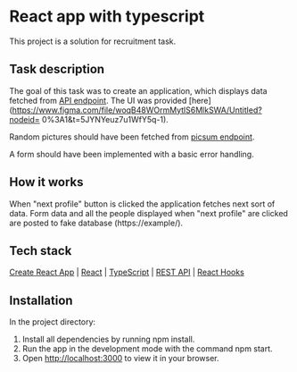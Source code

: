 # React app with typescript

This project is a solution for recruitment task.

## Task description

The goal of this task was to create an application, which displays data fetched from [API endpoint](https://swapi.py4e.com/). The UI was provided [here](https://www.figma.com/file/woqB48WOrmMytlS6MlkSWA/Untitled?nodeid=
0%3A1&t=5JYNYeuz7u1WfY5q-1). 

Random pictures should have been fetched from [picsum endpoint](https://picsum.photos/534/383). 

A form should have been implemented with a basic error handling.

## How it works

When "next profile" button is clicked the application fetches next sort of data.
Form data and all the people displayed when "next profile" are clicked are posted to fake database (https://example/).

## Tech stack

[Create React App](https://github.com/facebook/create-react-app) |
[React](https://reactjs.org/) |
[TypeScript](https://www.typescriptlang.org/docs/handbook/react.html) |
[REST API](https://swapi.dev/) |
[React Hooks](https://reactjs.org/docs/hooks-intro.html)

## Installation

In the project directory:
1. Install all dependencies by running npm install.
2. Run the app in the development mode with the command npm start.
3. Open [http://localhost:3000](http://localhost:3000) to view it in your browser.